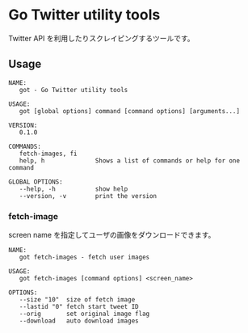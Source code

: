 Go Twitter utility tools
========================
Twitter API を利用したりスクレイピングするツールです。

Usage
-----
```
NAME:
   got - Go Twitter utility tools

USAGE:
   got [global options] command [command options] [arguments...]

VERSION:
   0.1.0

COMMANDS:
   fetch-images, fi
   help, h              Shows a list of commands or help for one command

GLOBAL OPTIONS:
   --help, -h           show help
   --version, -v        print the version
```

### fetch-image
screen name を指定してユーザの画像をダウンロードできます。

```
NAME:
   got fetch-images - fetch user images

USAGE:
   got fetch-images [command options] <screen_name>

OPTIONS:
   --size "10"  size of fetch image
   --lastid "0" fetch start tweet ID
   --orig       set original image flag
   --download   auto download images
```
